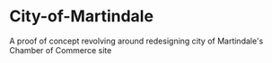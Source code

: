 # City-of-Martindale
A proof of concept revolving around redesigning city of Martindale's Chamber of Commerce site
